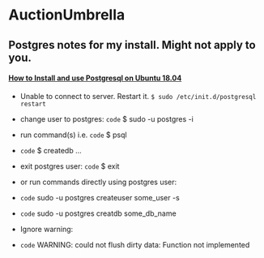 # AuctionUmbrella

## Postgres notes for my install.  Might not apply to you.

#### [How to Install and use Postgresql on Ubuntu 18.04](https://www.digitalocean.com/community/tutorials/how-to-install-and-use-postgresql-on-ubuntu-18-04)

- Unable to connect to server.  Restart it.  `$ sudo /etc/init.d/postgresql restart`

- change user to postgres:  `code` $ sudo -u postgres -i
- run command(s) i.e. `code` $ psql 
- `code` $ createdb ...
- exit postgres user: `code` $ exit
- or run commands directly using postgres user:
- `code` sudo -u postgres createuser some_user -s
- `code` sudo -u postgres creatdb some_db_name
- Ignore warning:
- `code` WARNING:  could not flush dirty data: Function not implemented
